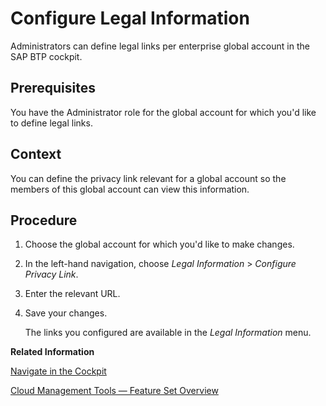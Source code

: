 <!-- loiof4e2b8196c6c4cdab84e5f607e4955a6 -->

# Configure Legal Information

Administrators can define legal links per enterprise global account in the SAP BTP cockpit.



<a name="loiof4e2b8196c6c4cdab84e5f607e4955a6__prereq_jtf_5db_tdb"/>

## Prerequisites

You have the Administrator role for the global account for which you'd like to define legal links.



## Context

You can define the privacy link relevant for a global account so the members of this global account can view this information.



## Procedure

1.  Choose the global account for which you'd like to make changes.

2.  In the left-hand navigation, choose *Legal Information* \> *Configure Privacy Link*.

3.  Enter the relevant URL.

4.  Save your changes.

    The links you configured are available in the *Legal Information* menu.


**Related Information**  


[Navigate in the Cockpit](Navigate_in_the_Cockpit_0874895.md "Learn how to navigate to your global accounts and subaccounts in the SAP BTP cockpit.")



[Cloud Management Tools — Feature Set Overview](Cloud_Management_Tools_—_Feature_Set_Overview_caf4e4e.md "Cloud management tools represent the group of technologies designed for managing SAP BTP.")

